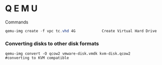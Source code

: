 # Q E M U


Commands
````powershell
qemu-img create -f vpc tc.vhd 4G            Create Virtual Hard Drive

````

### Converting disks to other disk formats
````
qemu-img convert -O qcow2 vmware-disk.vmdk kvm-disk.qcow2           #converting to KVM compatible
````
